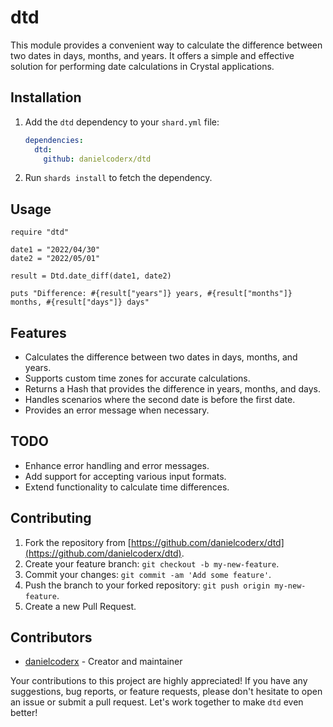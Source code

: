 # dtd

This module provides a convenient way to calculate the difference between two dates in days, months, and years. It offers a simple and effective solution for performing date calculations in Crystal applications.

## Installation

1. Add the `dtd` dependency to your `shard.yml` file:

   ```yaml
   dependencies:
     dtd:
       github: danielcoderx/dtd
   ```

2. Run `shards install` to fetch the dependency.

## Usage

```crystal
require "dtd"

date1 = "2022/04/30"
date2 = "2022/05/01"

result = Dtd.date_diff(date1, date2)

puts "Difference: #{result["years"]} years, #{result["months"]} months, #{result["days"]} days"
```

## Features

- Calculates the difference between two dates in days, months, and years.
- Supports custom time zones for accurate calculations.
- Returns a Hash that provides the difference in years, months, and days.
- Handles scenarios where the second date is before the first date.
- Provides an error message when necessary.

## TODO

- Enhance error handling and error messages.
- Add support for accepting various input formats.
- Extend functionality to calculate time differences.

## Contributing

1. Fork the repository from [https://github.com/danielcoderx/dtd](https://github.com/danielcoderx/dtd).
2. Create your feature branch: `git checkout -b my-new-feature`.
3. Commit your changes: `git commit -am 'Add some feature'`.
4. Push the branch to your forked repository: `git push origin my-new-feature`.
5. Create a new Pull Request.

## Contributors

- [danielcoderx](https://github.com/danielcoderx) - Creator and maintainer

Your contributions to this project are highly appreciated! If you have any suggestions, bug reports, or feature requests, please don't hesitate to open an issue or submit a pull request. Let's work together to make `dtd` even better!